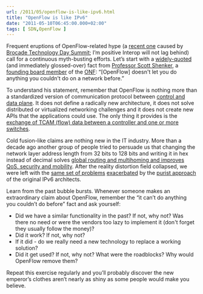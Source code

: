 ```yaml
---
url: /2011/05/openflow-is-like-ipv6.html
title: "OpenFlow is like IPv6"
date: "2011-05-10T06:45:00.000+02:00"
tags: [ SDN,OpenFlow ]
---
```


<p>Frequent eruptions of OpenFlow-related hype (a <a href="http://community.brocade.com/community/brocadeblogs/wingspan/blog/2011/05/03/being-open-about-virtualization-and-cloud-interoperability">recent one</a> caused by <a href="http://newsroom.brocade.com/easyir/customrel.do?easyirid=74A6E71C169DEDA9&amp;version=live&amp;prid=750964&amp;releasejsp=custom_184">Brocade Technology Day Summit</a>; I’m positive Interop will not lag behind) call for a continuous myth-busting efforts. Let’s start with a <a href="http://bit.ly/iQW55Y">widely-quoted</a> (and immediately glossed-over) fact from <a href="http://www.eecs.berkeley.edu/Faculty/Homepages/shenker.html">Professor Scott Shenker</a>, a <a href="http://www.networkworld.com/news/2011/041411-open-flow.html">founding board member</a> of the <a href="http://www.opennetworkingfoundation.org/">ONF</a>: “[OpenFlow] doesn't let you do anything you couldn't do on a network before.”<!--more--></p>
<p>To understand his statement, remember that OpenFlow is nothing more than a standardized version of communication protocol between <a href="http://wiki.nil.com/Control_and_Data_plane">control and data plane</a>. It does not define a radically new architecture, it does not solve distributed or virtualized networking challenges and it does not create new APIs that the applications could use. The only thing it provides is the <a href="https://blog.ipspace.net/2011/04/what-is-openflow.html">exchange of TCAM (flow) data between a controller and one or more switches</a>.</p>
<p>Cold fusion-like claims are nothing new in the IT industry. More than a decade ago another group of people tried to persuade us that changing the network layer address length from 32 bits to 128 bits and writing it in hex instead of decimal solves <a href="https://blog.ipspace.net/2010/02/ipv6-myths.html">global routing and multihoming and improves QoS, security and mobility</a>. After the reality distortion field collapsed, we were left with the <a href="https://blog.ipspace.net/2009/05/lack-of-ipv6-multihoming-elephant-in.html">same set of problems</a> <a href="https://blog.ipspace.net/2011/02/ipv6-provider-independent-addresses.html">exacerbated</a> by the <a href="https://blog.ipspace.net/2010/12/small-site-multihoming-in-ipv6-mission.html">purist approach</a> of the original IPv6 architects.</p>
<p>Learn from the past bubble bursts. Whenever someone makes an extraordinary claim about OpenFlow, remember the “it can’t do anything you couldn’t do before” fact and ask yourself:</p>
<ul class="ListParagraph"><li>Did we have a similar functionality in the past? If not, why not? Was there no need or were the vendors too lazy to implement it (don't forget they usually follow the money)?</li>
<li>Did it work? If not, why not?</li>
<li>If it did - do we really need a new technology to replace a working solution?</li>
<li>Did it get used? If not, why not? What were the roadblocks? Why would OpenFlow remove them?</li>
</ul>
<p>Repeat this exercise regularly and you’ll probably discover the new emperor’s clothes aren’t nearly as shiny as some people would make you believe.</p>

